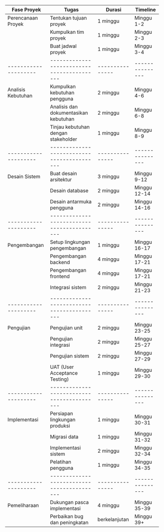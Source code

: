 | Fase Proyek        | Tugas                                    | Durasi        | Timeline      |
|--------------------|------------------------------------------|---------------|---------------|
| Perencanaan Proyek | Tentukan tujuan proyek                   | 1 minggu      | Minggu 1-2    |
|                    | Kumpulkan tim proyek                     | 1 minggu      | Minggu 2-3    |
|                    | Buat jadwal proyek                       | 1 minggu      | Minggu 3-4    |
|--------------------|------------------------------------------|---------------|---------------|
| Analisis Kebutuhan | Kumpulkan kebutuhan pengguna             | 2 minggu      | Minggu 4-6    |
|                    | Analisis dan dokumentasikan kebutuhan    | 2 minggu      | Minggu 6-8    |
|                    | Tinjau kebutuhan dengan stakeholder      | 1 minggu      | Minggu 8-9    |
|--------------------|------------------------------------------|---------------|---------------|
| Desain Sistem      | Buat desain arsitektur                   | 3 minggu      | Minggu 9-12   |
|                    | Desain database                          | 2 minggu      | Minggu 12-14  |
|                    | Desain antarmuka pengguna                | 2 minggu      | Minggu 14-16  |
|--------------------|------------------------------------------|---------------|---------------|
| Pengembangan       | Setup lingkungan pengembangan            | 1 minggu      | Minggu 16-17  |
|                    | Pengembangan backend                     | 4 minggu      | Minggu 17-21  |
|                    | Pengembangan frontend                    | 4 minggu      | Minggu 17-21  |
|                    | Integrasi sistem                         | 2 minggu      | Minggu 21-23  |
|--------------------|------------------------------------------|---------------|---------------|
| Pengujian          | Pengujian unit                           | 2 minggu      | Minggu 23-25  |
|                    | Pengujian integrasi                      | 2 minggu      | Minggu 25-27  |
|                    | Pengujian sistem                         | 2 minggu      | Minggu 27-29  |
|                    | UAT (User Acceptance Testing)            | 1 minggu      | Minggu 29-30  |
|--------------------|------------------------------------------|---------------|---------------|
| Implementasi       | Persiapan lingkungan produksi            | 1 minggu      | Minggu 30-31  |
|                    | Migrasi data                             | 1 minggu      | Minggu 31-32  |
|                    | Implementasi sistem                      | 2 minggu      | Minggu 32-34  |
|                    | Pelatihan pengguna                       | 1 minggu      | Minggu 34-35  |
|--------------------|------------------------------------------|---------------|---------------|
| Pemeliharaan       | Dukungan pasca implementasi              | 4 minggu      | Minggu 35-39  |
|                    | Perbaikan bug dan peningkatan            | berkelanjutan | Minggu 39+    |
